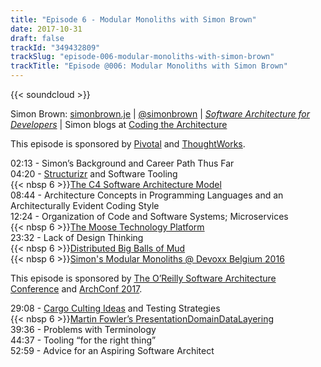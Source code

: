 ```yaml
---
title: "Episode 6 - Modular Monoliths with Simon Brown"
date: 2017-10-31
draft: false
trackId: "349432809"
trackSlug: "episode-006-modular-monoliths-with-simon-brown"
trackTitle: "Episode @006: Modular Monoliths with Simon Brown"
---
```


{{< soundcloud >}}

Simon Brown: [simonbrown.je](http://simonbrown.je/) | [@simonbrown](https://twitter.com/simonbrown) | _[Software Architecture for Developers](https://leanpub.com/b/software-architecture)_ | Simon blogs at [Coding the Architecture](http://www.codingthearchitecture.com)

This episode is sponsored by [Pivotal](https://pivotal.io/) and [ThoughtWorks](https://www.thoughtworks.com/).

02:13 - Simon’s Background and Career Path Thus Far  
04:20 - [Structurizr](https://www.structurizr.com/) and Software Tooling  
{{< nbsp 6 >}}[The C4 Software Architecture Model](https://www.structurizr.com/help/c4)  
08:44 - Architecture Concepts in Programming Languages and an Architecturally Evident Coding Style   
12:24 - Organization of Code and Software Systems; Microservices  
{{< nbsp 6 >}}[The Moose Technology Platform](http://moosetechnology.org/)  
23:32 - Lack of Design Thinking  
{{< nbsp 6 >}}[Distributed Big Balls of Mud](http://www.codingthearchitecture.com/2014/07/06/distributed_big_balls_of_mud.html)  
{{< nbsp 6 >}}[Simon's Modular Monoliths @ Devoxx Belgium 2016](https://www.youtube.com/watch?v=kbKxmEeuvc4)  

This episode is sponsored by [The O’Reilly Software Architecture Conference](https://conferences.oreilly.com/software-architecture/) and [ArchConf 2017](https://archconf.com/conference/clearwater/2017/12/home).

29:08 - [Cargo Culting Ideas](https://en.wikipedia.org/wiki/Cargo_cult_programming) and Testing Strategies  
{{< nbsp 6 >}}[Martin Fowler’s PresentationDomainDataLayering](https://martinfowler.com/bliki/PresentationDomainDataLayering.html)  
39:36 - Problems with Terminology  
44:37 - Tooling “for the right thing”  
52:59 - Advice for an Aspiring Software Architect  
  
 
